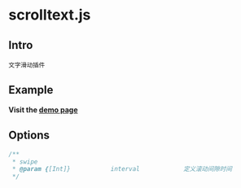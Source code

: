 # scrolltext.js

## Intro

```
文字滑动插件
```

## Example

**Visit the [demo page](http://s.codepen.io/N-feng/pen/QKjVWZ/)**

## Options

```js
/**
 * swipe 
 * @param {[Int]} 			interval			定义滚动间隙时间
 */
```